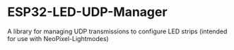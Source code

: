 # ESP32-LED-UDP-Manager
A library for managing UDP transmissions to configure LED strips (intended for use with NeoPixel-Lightmodes)
